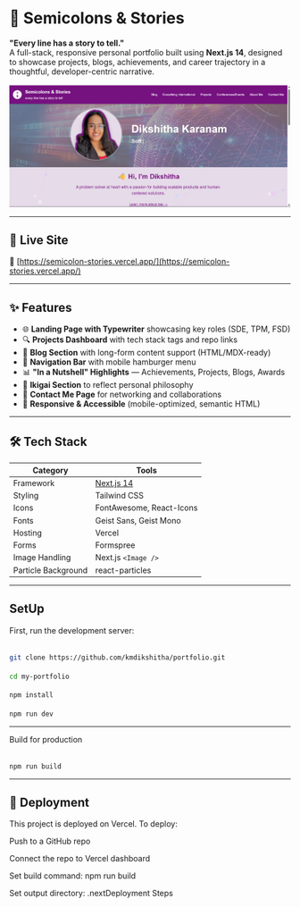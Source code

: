 # 📝 Semicolons & Stories

**"Every line has a story to tell."**  
A full-stack, responsive personal portfolio built using **Next.js 14**, designed to showcase projects, blogs, achievements, and career trajectory in a thoughtful, developer-centric narrative.

![alt text](image-2.png)

---

## 🚀 Live Site

🔗 [https://semicolon-stories.vercel.app/](https://semicolon-stories.vercel.app/)

---

## ✨ Features

- 🌐 **Landing Page with Typewriter** showcasing key roles (SDE, TPM, FSD)
- 🔍 **Projects Dashboard** with tech stack tags and repo links
- 📝 **Blog Section** with long-form content support (HTML/MDX-ready)
- 🧭 **Navigation Bar** with mobile hamburger menu
- 📊 **"In a Nutshell" Highlights** — Achievements, Projects, Blogs, Awards
- 🧠 **Ikigai Section** to reflect personal philosophy
- 📩 **Contact Me Page** for networking and collaborations
- 🦄 **Responsive & Accessible** (mobile-optimized, semantic HTML)

---

## 🛠 Tech Stack

| Category       | Tools                                      |
|----------------|--------------------------------------------|
| Framework      | [Next.js 14](https://nextjs.org/)          |
| Styling        | Tailwind CSS                   |
| Icons          | FontAwesome, React-Icons                   |
| Fonts          | Geist Sans, Geist Mono                     |
| Hosting        | Vercel                                      |
| Forms          | Formspree     |
| Image Handling | Next.js `<Image />`                        |
| Particle Background| react-particles                        |
---

## SetUp

First, run the development server:

```bash

git clone https://github.com/kmdikshitha/portfolio.git

cd my-portfolio

npm install

npm run dev

```
---

Build for production

```bash

npm run build

```
---
## 📌 Deployment
This project is deployed on Vercel. To deploy:

Push to a GitHub repo

Connect the repo to Vercel dashboard

Set build command: npm run build

Set output directory: .nextDeployment Steps

